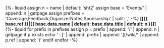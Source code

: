 {%- liquid
assign n = name | default: 'sht2'
assign base = 'Events/' | append: n | getpage
assign prefixes = 'Coverage,Feedback,OrganizerNotes,Sponsorship' | split: ','
-%}
**[[{{ base.ref }}|{{ base.data.name | default: base.data.title | default: n }}]]**
{%- liquid
for prefix in prefixes
  assign p = prefix | append: '/' | append: n | getpage
  if p.exists
    echo ' &middot; [' | append: prefix | append: '](/wiki/' | append: p.ref | append: ')'
  endif
endfor
-%}